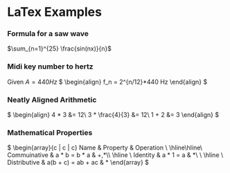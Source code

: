 # LaTex Examples

### Formula for a saw wave

$\sum_{n=1}^{25} \frac{sin(nx)}{n}$

### Midi key number to hertz
Given $A = 440Hz$
$
\begin{align}
f_n = 2^{n/12}*440 Hz
\end{align}
$

### Neatly Aligned Arithmetic

$
\begin{align}
4 * 3 &= 12\\
3 * \frac{4}{3} &= 12\\
1 + 2 &= 3
\end{align}
$

### Mathematical Properties

$
\begin{array}{c | c | c}
Name & Property & Operation \\
\hline\hline\\
Commuinative & a * b = b * a & +,*\\\\
\hline
\\
Identity & a * 1 = a & *\\
\\
\hline
\\
Distributive & a(b + c) = ab + ac & *
\end{array}
$
